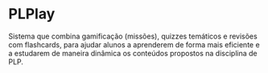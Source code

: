# PLPlay

Sistema que combina gamificação (missões), quizzes temáticos e revisões com flashcards, para ajudar alunos a aprenderem de forma mais eficiente e a estudarem de maneira dinâmica os conteúdos propostos na disciplina de PLP.

